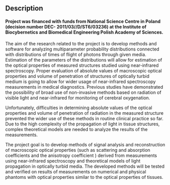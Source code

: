 ## Description

#### Project was financed with funds from National Science Centre in Poland (decision number DEC- 2011/03//D/ST6/03236) at the Institute of Biocybernetics and Biomedical Engineering Polish Academy of Sciences.

The aim of the research related to the project is to develop methods and software for analyzing multiparameter probability distributions connected with distributions of times of flight of photons through given media. Estimation of the parameters of the distributions will allow for estimation of the optical properties of measured structures studied using near-infrared spectroscopy. Proper evaluation of absolute values of macroscopic optical properties and volume of penetration of structures of optically turbid medium is going to allow for wider usage of near-infrared spectroscopy measurements in medical diagnostics. 
Previous studies have demonstrated the possibility of broad use of non-invasive methods based on radiation of visible light and near-infrared for monitoring of cerebral oxygenation.
 
Unfortunately, difficulties in determining absolute values of the optical properties and volume of penetration of radiation in the measured structure prevented the wider use of these methods in routine clinical practice so far. Due to the high complexity of the propagation of light in tissue structures, complex theoretical models are needed to analyze the results of the  measurements. 

The project goal is to develop methods of signal analysis and reconstruction of macroscopic optical properties (such as scattering and absorption coefficients and the anisotropy coefficient ) derived from measurements using near-infrared spectroscopy and theoretical models of light propagation in optically turbid media. The developed methods will be tested and verified on results of measurements on numerical and physical phantoms with optical properties similar to the optical properties of tissues.


